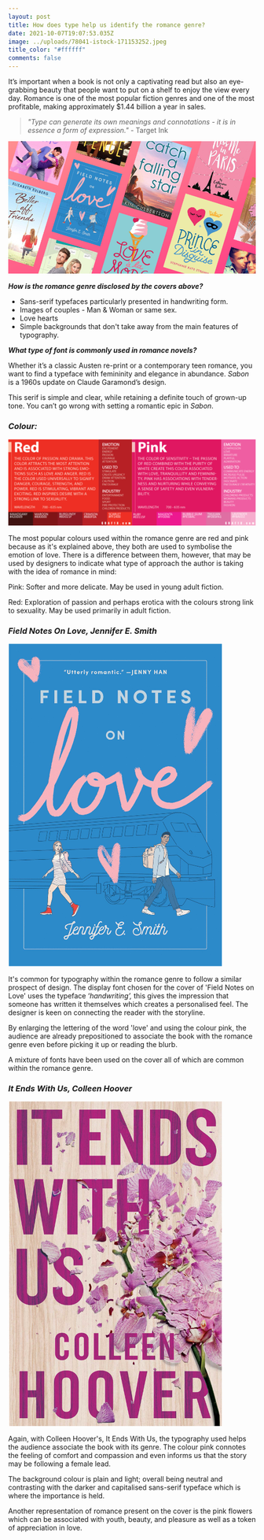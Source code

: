 ```yaml
---
layout: post
title: How does type help us identify the romance genre?
date: 2021-10-07T19:07:53.035Z
image: ../uploads/78041-istock-171153252.jpeg
title_color: "#ffffff"
comments: false
---
```

It’s important when a book is not only a captivating read but also an eye-grabbing beauty that people want to put on a shelf to enjoy the view every day. Romance is one of the most popular fiction genres and one of the most profitable, making approximately $1.44 billion a year in sales. 

> *"Type can generate its own meanings and connotations - it is in essence a form of expression."* - Target Ink

![](../uploads/ya-romance-books-for-teens-image.png)

***How is the romance genre disclosed by the covers above?***

* Sans-serif typefaces particularly presented in handwriting form.
* Images of couples - Man & Woman or same sex. 
* Love hearts
* Simple backgrounds that don't take away from the main features of typography.

***What type of font is commonly used in romance novels?***

Whether it’s a classic Austen re-print or a contemporary teen romance, you want to find a typeface with femininity and elegance in abundance. *Sabon* is a 1960s update on Claude Garamond’s design.

This serif is simple and clear, while retaining a definite touch of grown-up tone. You can’t go wrong with setting a romantic epic in *Sabon*.

### ***Colour:***

![](../uploads/kkkmmmm.png "The importance of colour typography in romance books and what it connotes.")

The most popular colours used within the romance genre are red and pink because as it's explained above, they both are used to symbolise the emotion of love. There is a difference between them, however, that may be used by designers to indicate what type of approach the author is taking with the idea of romance in mind:

Pink: Softer and more delicate. May be used in young adult fiction. 

Red: Exploration of passion and perhaps erotica with the colours strong link to sexuality. May be used primarily in adult fiction. 

### ***Field Notes On Love, Jennifer E. Smith***

![](../uploads/romance1.png)

It's common for typography within the romance genre to follow a similar prospect of design. The display font chosen for the cover of 'Field Notes on Love' uses the typeface ‘*handwriting’,* this gives the impression that someone has written it themselves which creates a personalised feel. The designer is keen on connecting the reader with the storyline. 

By enlarging the lettering of the word 'love' and using the colour pink, the audience are already prepositioned to associate the book with the romance genre even before picking it up or reading the blurb.

A mixture of fonts have been used on the cover all of which are common within the romance genre.

### *It Ends With Us, Colleen Hoover*

![](../uploads/romance2.png)

Again, with Colleen Hoover's, It Ends With Us, the typography used helps the audience associate the book with its genre. The colour pink connotes the feeling of comfort and compassion and even informs us that the story may be following a female lead.

The background colour is plain and light; overall being neutral and contrasting with the darker and capitalised sans-serif typeface which is where the importance is held.  

Another representation of romance present on the cover is the pink flowers which can be associated with youth, beauty, and pleasure as well as a token of appreciation in love.